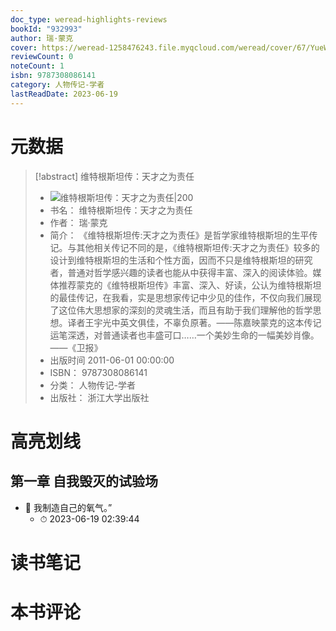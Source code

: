 ```yaml
---
doc_type: weread-highlights-reviews
bookId: "932993"
author: 瑞·蒙克
cover: https://weread-1258476243.file.myqcloud.com/weread/cover/67/YueWen_932993/t7_YueWen_932993.jpg
reviewCount: 0
noteCount: 1
isbn: 9787308086141
category: 人物传记-学者
lastReadDate: 2023-06-19
---
```

# 元数据
> [!abstract] 维特根斯坦传：天才之为责任
> - ![ 维特根斯坦传：天才之为责任|200](https://weread-1258476243.file.myqcloud.com/weread/cover/67/YueWen_932993/t7_YueWen_932993.jpg)
> - 书名： 维特根斯坦传：天才之为责任
> - 作者： 瑞·蒙克
> - 简介： 《维特根斯坦传:天才之为责任》是哲学家维特根斯坦的生平传记。与其他相关传记不同的是，《维特根斯坦传:天才之为责任》较多的设计到维特根斯坦的生活和个性方面，因而不只是维特根斯坦的研究者，普通对哲学感兴趣的读者也能从中获得丰富、深入的阅读体验。媒体推荐蒙克的《维特根斯坦传》丰富、深入、好读，公认为维特根斯坦的最佳传记，在我看，实是思想家传记中少见的佳作，不仅向我们展现了这位伟大思想家的深刻的灵魂生活，而且有助于我们理解他的哲学思想。译者王宇光中英文俱佳，不辜负原著。——陈嘉映蒙克的这本传记运笔深透，对普通读者也丰盛可口……一个美妙生命的一幅美妙肖像。——《卫报》
> - 出版时间 2011-06-01 00:00:00
> - ISBN： 9787308086141
> - 分类： 人物传记-学者
> - 出版社： 浙江大学出版社

# 高亮划线

## 第一章 自我毁灭的试验场


- 📌 我制造自己的氧气。” 
    - ⏱ 2023-06-19 02:39:44 
# 读书笔记

# 本书评论
